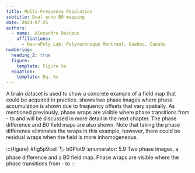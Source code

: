 ```yaml
---
title: Multi-Frequency Population
subtitle: Dual echo B0 mapping
date: 2024-07-25
authors:
  - name:  Alexandre Dastous
    affiliations:
      - NeuroPoly Lab, Polytechnique Montreal, Quebec, Canada
numbering:
  heading_2: true
  figure:
    template: Figure %s
  equation:
    template: Eq. %s
---
```


A brain dataset is used to show a concrete example of a field map that could be acquired in practice. [](#fig5p9cell) shows two phase images where phase accumulation is shown due to frequency offsets that vary spatially. As mentioned previously, phase wraps are visible where phase transitions from - to  and will be discussed in more detail in the next chapter. The phase difference and B0 field maps are also shown. Note that taking the phase difference eliminates the wraps in this example, however, there could be residual wraps when the field is more inhomogeneous. 

:::{figure} #fig5p9cell
:label: b0Plot9
:enumerator: 5.9
Two phase images, a phase difference and a B0 field map. Phase wraps are visible where the phase transitions from - to 
:::